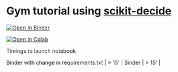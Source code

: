 # Gym tutorial using [scikit-decide](https://github.com/airbus/scikit-decide)

[![Open In Binder](https://mybinder.org/badge_logo.svg)](https://mybinder.org/v2/gh/galleon/scikit-gym/HEAD?filepath=notebook.ipynb)

[![Open In Colab](https://colab.research.google.com/assets/colab-badge.svg)](https://colab.research.google.com/github/galleon/scikit-gym/blob/main/notebook.ipynb)


Timings to launch notebook

Binder with change in requirements.txt | > 15' |
Binder                                 | > 15' |

